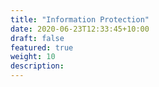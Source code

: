 ```yaml
---
title: "Information Protection"
date: 2020-06-23T12:33:45+10:00
draft: false
featured: true
weight: 10
description: 
---
```


